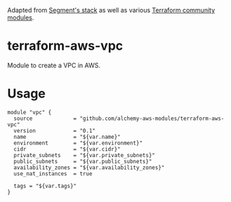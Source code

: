 Adapted from [Segment's stack](https://github.com/segmentio/stack) as well as various [Terraform community modules](https://github.com/terraform-aws-modules).

# terraform-aws-vpc
Module to create a VPC in AWS.

# Usage
```hcl
module "vpc" {
  source             = "github.com/alchemy-aws-modules/terraform-aws-vpc"
  version            = "0.1"
  name               = "${var.name}"
  environment        = "${var.environment}"
  cidr               = "${var.cidr}"
  private_subnets    = "${var.private_subnets}"
  public_subnets     = "${var.public_subnets}"
  availability_zones = "${var.availability_zones}"
  use_nat_instances  = true

  tags = "${var.tags}"
}
```